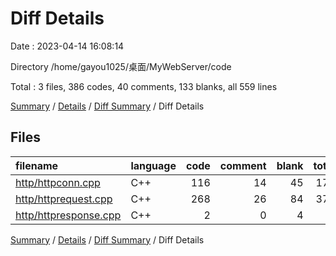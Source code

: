 # Diff Details

Date : 2023-04-14 16:08:14

Directory /home/gayou1025/桌面/MyWebServer/code

Total : 3 files,  386 codes, 40 comments, 133 blanks, all 559 lines

[Summary](results.md) / [Details](details.md) / [Diff Summary](diff.md) / Diff Details

## Files
| filename | language | code | comment | blank | total |
| :--- | :--- | ---: | ---: | ---: | ---: |
| [http/httpconn.cpp](/http/httpconn.cpp) | C++ | 116 | 14 | 45 | 175 |
| [http/httprequest.cpp](/http/httprequest.cpp) | C++ | 268 | 26 | 84 | 378 |
| [http/httpresponse.cpp](/http/httpresponse.cpp) | C++ | 2 | 0 | 4 | 6 |

[Summary](results.md) / [Details](details.md) / [Diff Summary](diff.md) / Diff Details